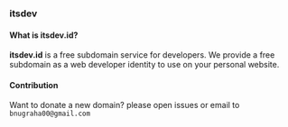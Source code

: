### itsdev

#### What is itsdev.id?
**itsdev.id** is a free subdomain service for developers. 
We provide a free subdomain as a web developer identity to use on your personal website.

#### Contribution
Want to donate a new domain? please open issues or email to ```bnugraha00@gmail.com```